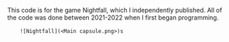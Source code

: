 This code is for the game Nightfall, which I independently published.
All of the code was done between 2021-2022 when I first began programming.


        ![Nightfall](<Main capsule.png>)s